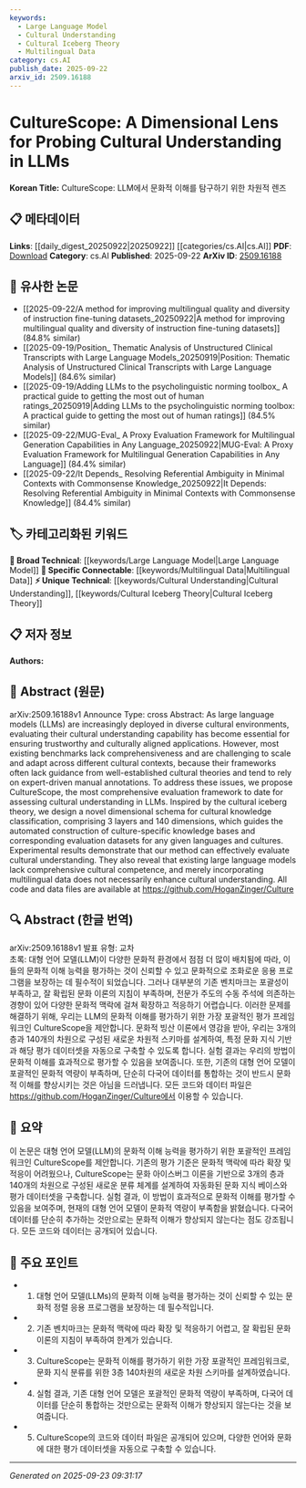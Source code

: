 ```yaml
---
keywords:
  - Large Language Model
  - Cultural Understanding
  - Cultural Iceberg Theory
  - Multilingual Data
category: cs.AI
publish_date: 2025-09-22
arxiv_id: 2509.16188
---
```


<!-- KEYWORD_LINKING_METADATA:
{
  "processed_timestamp": "2025-09-23T09:31:17.676405",
  "vocabulary_version": "1.0",
  "selected_keywords": [
    "Large Language Model",
    "Cultural Understanding",
    "Cultural Iceberg Theory",
    "Multilingual Data"
  ],
  "rejected_keywords": [],
  "similarity_scores": {
    "Large Language Model": 0.85,
    "Cultural Understanding": 0.78,
    "Cultural Iceberg Theory": 0.7,
    "Multilingual Data": 0.72
  },
  "extraction_method": "AI_prompt_based",
  "budget_applied": true,
  "candidates_json": {
    "candidates": [
      {
        "surface": "Large Language Models",
        "canonical": "Large Language Model",
        "aliases": [
          "LLMs"
        ],
        "category": "broad_technical",
        "rationale": "Central to the paper's focus on cultural understanding in AI models.",
        "novelty_score": 0.3,
        "connectivity_score": 0.9,
        "specificity_score": 0.7,
        "link_intent_score": 0.85
      },
      {
        "surface": "Cultural Understanding",
        "canonical": "Cultural Understanding",
        "aliases": [
          "Cultural Competence"
        ],
        "category": "unique_technical",
        "rationale": "Key concept for evaluating AI models in diverse cultural contexts.",
        "novelty_score": 0.75,
        "connectivity_score": 0.65,
        "specificity_score": 0.8,
        "link_intent_score": 0.78
      },
      {
        "surface": "Cultural Iceberg Theory",
        "canonical": "Cultural Iceberg Theory",
        "aliases": [],
        "category": "unique_technical",
        "rationale": "Provides a foundational framework for the proposed evaluation schema.",
        "novelty_score": 0.8,
        "connectivity_score": 0.5,
        "specificity_score": 0.85,
        "link_intent_score": 0.7
      },
      {
        "surface": "Multilingual Data",
        "canonical": "Multilingual Data",
        "aliases": [],
        "category": "specific_connectable",
        "rationale": "Relevant to discussions on enhancing cultural understanding in LLMs.",
        "novelty_score": 0.4,
        "connectivity_score": 0.75,
        "specificity_score": 0.6,
        "link_intent_score": 0.72
      }
    ],
    "ban_list_suggestions": [
      "evaluation framework",
      "experimental results"
    ]
  },
  "decisions": [
    {
      "candidate_surface": "Large Language Models",
      "resolved_canonical": "Large Language Model",
      "decision": "linked",
      "scores": {
        "novelty": 0.3,
        "connectivity": 0.9,
        "specificity": 0.7,
        "link_intent": 0.85
      }
    },
    {
      "candidate_surface": "Cultural Understanding",
      "resolved_canonical": "Cultural Understanding",
      "decision": "linked",
      "scores": {
        "novelty": 0.75,
        "connectivity": 0.65,
        "specificity": 0.8,
        "link_intent": 0.78
      }
    },
    {
      "candidate_surface": "Cultural Iceberg Theory",
      "resolved_canonical": "Cultural Iceberg Theory",
      "decision": "linked",
      "scores": {
        "novelty": 0.8,
        "connectivity": 0.5,
        "specificity": 0.85,
        "link_intent": 0.7
      }
    },
    {
      "candidate_surface": "Multilingual Data",
      "resolved_canonical": "Multilingual Data",
      "decision": "linked",
      "scores": {
        "novelty": 0.4,
        "connectivity": 0.75,
        "specificity": 0.6,
        "link_intent": 0.72
      }
    }
  ]
}
-->

# CultureScope: A Dimensional Lens for Probing Cultural Understanding in LLMs

**Korean Title:** CultureScope: LLM에서 문화적 이해를 탐구하기 위한 차원적 렌즈

## 📋 메타데이터

**Links**: [[daily_digest_20250922|20250922]] [[categories/cs.AI|cs.AI]]
**PDF**: [Download](https://arxiv.org/pdf/2509.16188.pdf)
**Category**: cs.AI
**Published**: 2025-09-22
**ArXiv ID**: [2509.16188](https://arxiv.org/abs/2509.16188)

## 🔗 유사한 논문
- [[2025-09-22/A method for improving multilingual quality and diversity of instruction fine-tuning datasets_20250922|A method for improving multilingual quality and diversity of instruction fine-tuning datasets]] (84.8% similar)
- [[2025-09-19/Position_ Thematic Analysis of Unstructured Clinical Transcripts with Large Language Models_20250919|Position: Thematic Analysis of Unstructured Clinical Transcripts with Large Language Models]] (84.6% similar)
- [[2025-09-19/Adding LLMs to the psycholinguistic norming toolbox_ A practical guide to getting the most out of human ratings_20250919|Adding LLMs to the psycholinguistic norming toolbox: A practical guide to getting the most out of human ratings]] (84.5% similar)
- [[2025-09-22/MUG-Eval_ A Proxy Evaluation Framework for Multilingual Generation Capabilities in Any Language_20250922|MUG-Eval: A Proxy Evaluation Framework for Multilingual Generation Capabilities in Any Language]] (84.4% similar)
- [[2025-09-22/It Depends_ Resolving Referential Ambiguity in Minimal Contexts with Commonsense Knowledge_20250922|It Depends: Resolving Referential Ambiguity in Minimal Contexts with Commonsense Knowledge]] (84.4% similar)

## 🏷️ 카테고리화된 키워드
**🧠 Broad Technical**: [[keywords/Large Language Model|Large Language Model]]
**🔗 Specific Connectable**: [[keywords/Multilingual Data|Multilingual Data]]
**⚡ Unique Technical**: [[keywords/Cultural Understanding|Cultural Understanding]], [[keywords/Cultural Iceberg Theory|Cultural Iceberg Theory]]

## 📋 저자 정보

**Authors:** 

## 📄 Abstract (원문)

arXiv:2509.16188v1 Announce Type: cross 
Abstract: As large language models (LLMs) are increasingly deployed in diverse cultural environments, evaluating their cultural understanding capability has become essential for ensuring trustworthy and culturally aligned applications. However, most existing benchmarks lack comprehensiveness and are challenging to scale and adapt across different cultural contexts, because their frameworks often lack guidance from well-established cultural theories and tend to rely on expert-driven manual annotations. To address these issues, we propose CultureScope, the most comprehensive evaluation framework to date for assessing cultural understanding in LLMs. Inspired by the cultural iceberg theory, we design a novel dimensional schema for cultural knowledge classification, comprising 3 layers and 140 dimensions, which guides the automated construction of culture-specific knowledge bases and corresponding evaluation datasets for any given languages and cultures. Experimental results demonstrate that our method can effectively evaluate cultural understanding. They also reveal that existing large language models lack comprehensive cultural competence, and merely incorporating multilingual data does not necessarily enhance cultural understanding. All code and data files are available at https://github.com/HoganZinger/Culture

## 🔍 Abstract (한글 번역)

arXiv:2509.16188v1 발표 유형: 교차  
초록: 대형 언어 모델(LLM)이 다양한 문화적 환경에서 점점 더 많이 배치됨에 따라, 이들의 문화적 이해 능력을 평가하는 것이 신뢰할 수 있고 문화적으로 조화로운 응용 프로그램을 보장하는 데 필수적이 되었습니다. 그러나 대부분의 기존 벤치마크는 포괄성이 부족하고, 잘 확립된 문화 이론의 지침이 부족하며, 전문가 주도의 수동 주석에 의존하는 경향이 있어 다양한 문화적 맥락에 걸쳐 확장하고 적응하기 어렵습니다. 이러한 문제를 해결하기 위해, 우리는 LLM의 문화적 이해를 평가하기 위한 가장 포괄적인 평가 프레임워크인 CultureScope을 제안합니다. 문화적 빙산 이론에서 영감을 받아, 우리는 3개의 층과 140개의 차원으로 구성된 새로운 차원적 스키마를 설계하여, 특정 문화 지식 기반과 해당 평가 데이터셋을 자동으로 구축할 수 있도록 합니다. 실험 결과는 우리의 방법이 문화적 이해를 효과적으로 평가할 수 있음을 보여줍니다. 또한, 기존의 대형 언어 모델이 포괄적인 문화적 역량이 부족하며, 단순히 다국어 데이터를 통합하는 것이 반드시 문화적 이해를 향상시키는 것은 아님을 드러냅니다. 모든 코드와 데이터 파일은 https://github.com/HoganZinger/Culture에서 이용할 수 있습니다.

## 📝 요약

이 논문은 대형 언어 모델(LLM)의 문화적 이해 능력을 평가하기 위한 포괄적인 프레임워크인 CultureScope를 제안합니다. 기존의 평가 기준은 문화적 맥락에 따라 확장 및 적응이 어려웠으나, CultureScope는 문화 아이스버그 이론을 기반으로 3개의 층과 140개의 차원으로 구성된 새로운 분류 체계를 설계하여 자동화된 문화 지식 베이스와 평가 데이터셋을 구축합니다. 실험 결과, 이 방법이 효과적으로 문화적 이해를 평가할 수 있음을 보여주며, 현재의 대형 언어 모델이 문화적 역량이 부족함을 밝혔습니다. 다국어 데이터를 단순히 추가하는 것만으로는 문화적 이해가 향상되지 않는다는 점도 강조됩니다. 모든 코드와 데이터는 공개되어 있습니다.

## 🎯 주요 포인트

- 1. 대형 언어 모델(LLMs)의 문화적 이해 능력을 평가하는 것이 신뢰할 수 있는 문화적 정렬 응용 프로그램을 보장하는 데 필수적입니다.
- 2. 기존 벤치마크는 문화적 맥락에 따라 확장 및 적응하기 어렵고, 잘 확립된 문화 이론의 지침이 부족하여 한계가 있습니다.
- 3. CultureScope는 문화적 이해를 평가하기 위한 가장 포괄적인 프레임워크로, 문화 지식 분류를 위한 3층 140차원의 새로운 차원 스키마를 설계하였습니다.
- 4. 실험 결과, 기존 대형 언어 모델은 포괄적인 문화적 역량이 부족하며, 다국어 데이터를 단순히 통합하는 것만으로는 문화적 이해가 향상되지 않는다는 것을 보여줍니다.
- 5. CultureScope의 코드와 데이터 파일은 공개되어 있으며, 다양한 언어와 문화에 대한 평가 데이터셋을 자동으로 구축할 수 있습니다.


---

*Generated on 2025-09-23 09:31:17*